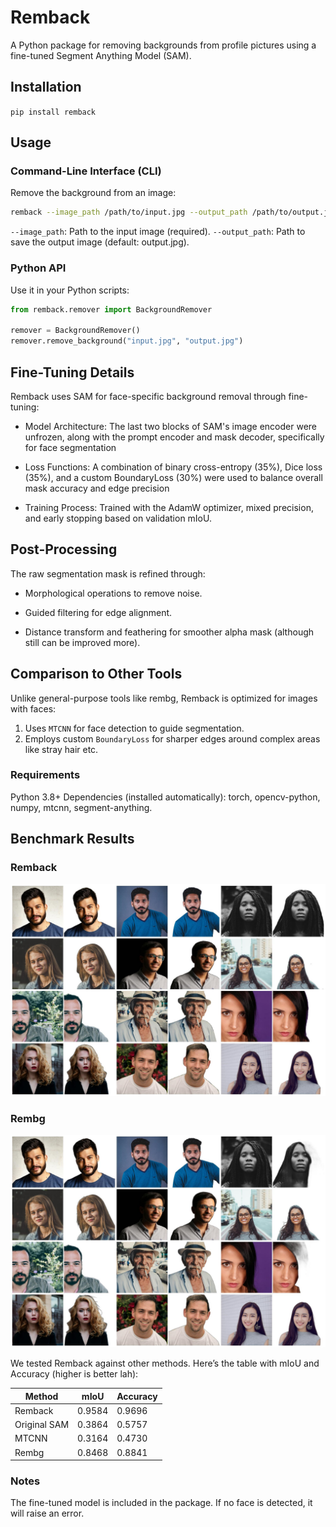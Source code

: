 # Remback

A Python package for removing backgrounds from profile pictures using a fine-tuned Segment Anything Model (SAM).

## Installation
`pip install remback`

## Usage

### Command-Line Interface (CLI)

Remove the background from an image:

```bash
remback --image_path /path/to/input.jpg --output_path /path/to/output.jpg
```

`--image_path`: Path to the input image (required).
`--output_path`: Path to save the output image (default: output.jpg).

### Python API

Use it in your Python scripts:

```python
from remback.remover import BackgroundRemover

remover = BackgroundRemover()
remover.remove_background("input.jpg", "output.jpg")
```

## Fine-Tuning Details

Remback uses SAM for face-specific background removal through fine-tuning:

* Model Architecture: The last two blocks of SAM's image encoder were unfrozen, along with the prompt encoder and mask decoder, specifically for face segmentation

* Loss Functions: A combination of binary cross-entropy (35%), Dice loss (35%), and a custom BoundaryLoss (30%) were used to balance overall mask accuracy and edge precision

* Training Process: Trained with the AdamW optimizer, mixed precision, and early stopping based on validation mIoU.

## Post-Processing

The raw segmentation mask is refined through:

* Morphological operations to remove noise.

* Guided filtering for edge alignment.

* Distance transform and feathering for smoother alpha mask (although still can be improved more).

## Comparison to Other Tools

Unlike general-purpose tools like rembg, Remback is optimized for images with faces:

1. Uses `MTCNN` for face detection to guide segmentation.
2. Employs custom `BoundaryLoss` for sharper edges around complex areas like stray hair etc.

### Requirements

Python 3.8+
Dependencies (installed automatically): torch, opencv-python, numpy, mtcnn, segment-anything.

## Benchmark Results

### Remback 

![SAM Result](assets/combined_images/combined_grid.jpg)

### Rembg

![SAM Result](assets/combined_images/combined_grid_rembg.jpg)

We tested Remback against other methods. Here’s the table with mIoU and Accuracy (higher is better lah):

| Method          | mIoU   | Accuracy |
|-----------------|--------|----------|
| Remback         | 0.9584 | 0.9696   |
| Original SAM    | 0.3864 | 0.5757   |
| MTCNN           | 0.3164 | 0.4730   |
| Rembg           | 0.8468 | 0.8841   |

### Notes

The fine-tuned model is included in the package.
If no face is detected, it will raise an error.

